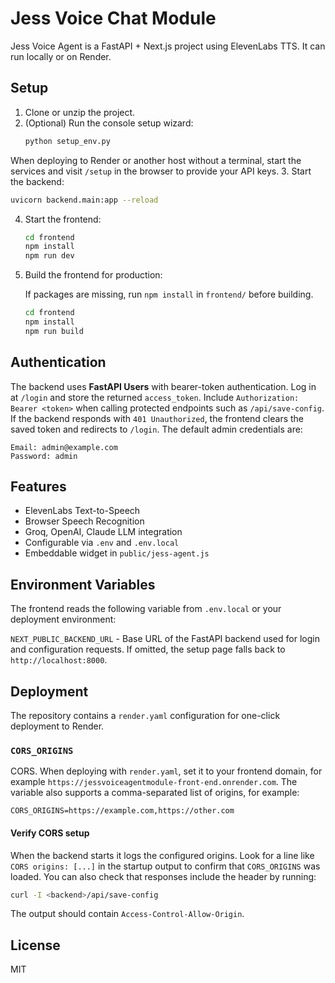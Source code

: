# Jess Voice Chat Module

Jess Voice Agent is a FastAPI + Next.js project using ElevenLabs TTS. It can run locally or on Render.

## Setup

1. Clone or unzip the project.
2. (Optional) Run the console setup wizard:
   ```bash
   python setup_env.py
   ```
When deploying to Render or another host without a terminal, start the services and visit `/setup` in the browser to provide your API keys.
3. Start the backend:
   ```bash
   uvicorn backend.main:app --reload
   ```
4. Start the frontend:
   ```bash
   cd frontend
   npm install
   npm run dev
   ```
5. Build the frontend for production:

   If packages are missing, run `npm install` in `frontend/` before building.
   ```bash
   cd frontend
   npm install
   npm run build
   ```

## Authentication

The backend uses **FastAPI Users** with bearer-token authentication. Log in at
`/login` and store the returned `access_token`. Include
`Authorization: Bearer <token>` when calling protected endpoints such as
`/api/save-config`. If the backend responds with `401 Unauthorized`, the
frontend clears the saved token and redirects to `/login`.
The default admin credentials are:

```
Email: admin@example.com
Password: admin
```


## Features

- ElevenLabs Text-to-Speech
- Browser Speech Recognition
- Groq, OpenAI, Claude LLM integration
- Configurable via `.env` and `.env.local`
- Embeddable widget in `public/jess-agent.js`

## Environment Variables

The frontend reads the following variable from `.env.local` or your deployment environment:

`NEXT_PUBLIC_BACKEND_URL` - Base URL of the FastAPI backend used for login and configuration requests. If omitted, the setup page falls back to `http://localhost:8000`.

## Deployment

The repository contains a `render.yaml` configuration for one-click deployment to Render.

### `CORS_ORIGINS`

CORS. When deploying with `render.yaml`, set it to your frontend domain, for example
`https://jessvoiceagentmodule-front-end.onrender.com`. The variable also supports a
comma-separated list of origins, for example:

```
CORS_ORIGINS=https://example.com,https://other.com
```

#### Verify CORS setup

When the backend starts it logs the configured origins. Look for a line like
`CORS origins: [...]` in the startup output to confirm that `CORS_ORIGINS` was
loaded. You can also check that responses include the header by running:

```bash
curl -I <backend>/api/save-config
```

The output should contain `Access-Control-Allow-Origin`.

## License

MIT
